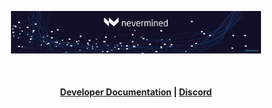 <p align="center">
  <a href="https://docs.nevermined.io/">
    <img width="400" src="https://raw.githubusercontent.com/nevermined-io/assets/main/images/logo/banner_logo.png">
  </a>
</p>

<br/>
<h4 align='center'>
  <a href="https://docs.nevermined.io/">Developer Documentation</a> | <a href="https://discord.gg/GZju2qScKq">Discord</a>
</h4>
